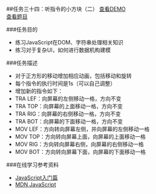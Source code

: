 ##任务三十四：听指令的小方块（二）
[查看DEMO](https://rawgit.com/cjlalala/2016-IFE/master/phase02/task34/task34-2.html)<br>
[查看题目](http://ife.baidu.com/2016/task/detail?taskId=34)

###任务目的
* 练习JavaScript在DOM、字符串处理相关知识
* 练习对于复杂UI，如何进行数据机构建模

###任务描述
* 对于正方形的移动增加相应动画，包括移动和旋转
* 每个指令的执行时间是1s（可以自己调整）
* 增加新的指令如下：
* TRA LEF：向屏幕的左侧移动一格，方向不变
* TRA TOP：向屏幕的上面移动一格，方向不变
* TRA RIG：向屏幕的右侧移动一格，方向不变
* TRA BOT：向屏幕的下面移动一格，方向不变
* MOV LEF：方向转向屏幕左侧，并向屏幕的左侧移动一格
* MOV TOP：方向转向屏幕上面，向屏幕的上面移动一格
* MOV RIG：方向转向屏幕右侧，向屏幕的右侧移动一格
* MOV BOT：方向转向屏幕下面，向屏幕的下面移动一格

###在线学习参考资料
* [JavaScript入门篇](http://www.imooc.com/view/36)
* [MDN JavaScript](https://developer.mozilla.org/zh-CN/docs/Web/JavaScript)
